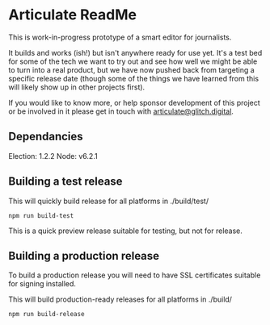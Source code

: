 # Articulate ReadMe

This is work-in-progress prototype of a smart editor for journalists.

It builds and works (ish!) but isn't anywhere ready for use yet. It's a test bed for some of the tech we want to try out and see how well we might be able to turn into a real product, but we have now pushed back from targeting a specific release date (though some of the things we have learned from this will likely show up in other projects first).

If you would like to know more, or help sponsor development of this project or be involved in it please get in touch with articulate@glitch.digital.

## Dependancies

Election: 1.2.2
Node: v6.2.1

## Building a test release

This will quickly build release for all platforms in ./build/test/

    npm run build-test

This is a quick preview release suitable for testing, but not for release.


## Building a production release

To build a production release you will need to have SSL certificates suitable for signing installed.

This will build production-ready releases for all platforms in ./build/

    npm run build-release
